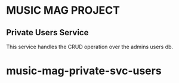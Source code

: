 # MUSIC MAG PROJECT
## Private Users Service
This service handles the CRUD operation over the admins users db.
# music-mag-private-svc-users